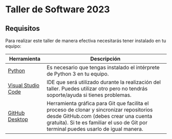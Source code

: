 # Taller de Software 2023

## Requisitos

Para realizar este taller de manera efectiva necesitarás tener instalado en tu equipo:

| Herramienta | Descripción |
|-------------|-------------|
| [Python](https://www.python.org/downloads/release/python-3114/) | Es necesario que tengas instalado el intérprete de Python 3 en tu equipo.  |
| [Visual Studio Code](https://code.visualstudio.com/) | IDE que será utilizado durante la realización del taller. Puedes utilizar otro pero no tendrás soporte/ayuda si tienes problemas. |
| [GitHub Desktop](https://desktop.github.com/) | Herramienta gráfica para Git que facilita el proceso de clonar y sincronizar repositorios desde GitHub.com (debes crear una cuenta gratuita). Si te es familiar el uso de Git por terminal puedes usarlo de igual manera.

